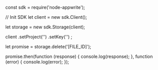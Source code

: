 const sdk = require('node-appwrite');

// Init SDK
let client = new sdk.Client();

let storage = new sdk.Storage(client);

client
    .setProject('')
    .setKey('')
;

let promise = storage.delete('[FILE_ID]');

promise.then(function (response) {
    console.log(response);
}, function (error) {
    console.log(error);
});